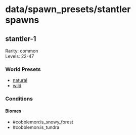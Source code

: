 # data/spawn_presets/stantler spawns  
  
## stantler-1  
Rarity: common  
Levels: 22-47  
  
### World Presets  
* [natural](/data/world_presets/natural.md)  
* [wild](/data/world_presets/wild.md)  
  
### Conditions  
  
#### Biomes  
  * #cobblemon:is_snowy_forest
  * #cobblemon:is_tundra
  
